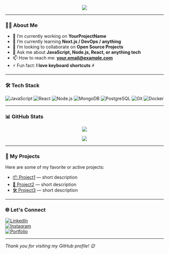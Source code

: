 <!-- Banner -->
<p align="center">
  <img src="https://tenor.com/view/kaoruko-waguri-waguri-kaoruko-the-fragrant-flower-the-fragrant-flower-blooms-with-dignity-kaoru-hana-wa-rin-to-saku-gif-17138251482221080070" />
</p>

---

### 🙋‍♂️ About Me

- 🔭 I’m currently working on **YourProjectName**
- 🌱 I’m currently learning **Next.js / DevOps / anything**
- 👯 I’m looking to collaborate on **Open Source Projects**
- 💬 Ask me about **JavaScript, Node.js, React, or anything tech**
- 📫 How to reach me: **your.email@example.com**
- ⚡ Fun fact: **I love keyboard shortcuts ⚡**

---

### 🛠️ Tech Stack

![JavaScript](https://img.shields.io/badge/-JavaScript-black?style=flat-square&logo=javascript)
![React](https://img.shields.io/badge/-React-black?style=flat-square&logo=react)
![Node.js](https://img.shields.io/badge/-Node.js-black?style=flat-square&logo=node.js)
![MongoDB](https://img.shields.io/badge/-MongoDB-black?style=flat-square&logo=mongodb)
![PostgreSQL](https://img.shields.io/badge/-PostgreSQL-black?style=flat-square&logo=postgresql)
![Git](https://img.shields.io/badge/-Git-black?style=flat-square&logo=git)
![Docker](https://img.shields.io/badge/-Docker-black?style=flat-square&logo=docker)

---

### 📊 GitHub Stats

<p align="center">
  <img src="https://github-readme-stats.vercel.app/api?username=YourUsername&show_icons=true&theme=tokyonight" />
</p>

<p align="center">
  <img src="https://github-readme-streak-stats.herokuapp.com?user=YourUsername&theme=tokyonight&hide_border=true" />
</p>

---

### 🚀 My Projects

Here are some of my favorite or active projects:

- [📦 Project1](https://github.com/YourUsername/Project1) — short description
- [📱 Project2](https://github.com/YourUsername/Project2) — short description
- [🛠️ Project3](https://github.com/YourUsername/Project3) — short description

---

### 🌐 Let's Connect

[![LinkedIn](https://img.shields.io/badge/-LinkedIn-0077B5?style=flat-square&logo=linkedin)](https://linkedin.com/in/yourlinkedin)  
[![Instagram](https://img.shields.io/badge/-Instagram-E4405F?style=flat-square&logo=instagram&logoColor=white)](https://instagram.com/yourusername)  
[![Portfolio](https://img.shields.io/badge/-Portfolio-black?style=flat-square)](https://yourportfolio.com)

---

_Thank you for visiting my GitHub profile! 😊_


<!--
**ZahdanGG/ZahdanGG** is a ✨ _special_ ✨ repository because its `README.md` (this file) appears on your GitHub profile.

Here are some ideas to get you started:

- 🔭 I’m currently working on ...
- 🌱 I’m currently learning ...
- 👯 I’m looking to collaborate on ...
- 🤔 I’m looking for help with ...
- 💬 Ask me about ...
- 📫 How to reach me: ...
- 😄 Pronouns: ...
- ⚡ Fun fact: ...
-->
